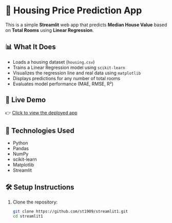# 🏡 Housing Price Prediction App

This is a simple **Streamlit** web app that predicts **Median House Value** based on **Total Rooms** using **Linear Regression**.

## 📊 What It Does

- Loads a housing dataset (`housing.csv`)
- Trains a Linear Regression model using `scikit-learn`
- Visualizes the regression line and real data using `matplotlib`
- Displays predictions for any number of total rooms
- Evaluates model performance (MAE, RMSE, R²)

## 🚀 Live Demo

👉 [Click to view the deployed app]((http://localhost:8501/))

## 🧰 Technologies Used

- Python
- Pandas
- NumPy
- scikit-learn
- Matplotlib
- Streamlit

## 🛠️ Setup Instructions

1. Clone the repository:
   ```bash
   git clone https://github.com/st1909/streamlit1.git
   cd streamlit1
